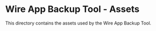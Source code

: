 # Wire App Backup Tool - Assets

This directory contains the assets used by the Wire App Backup Tool.
